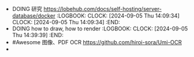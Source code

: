 - DOING 研究 <https://lobehub.com/docs/self-hosting/server-database/docker>
  :LOGBOOK:
  CLOCK: [2024-09-05 Thu 14:09:34]
  CLOCK: [2024-09-05 Thu 14:09:34]
  :END:
- DOING how to draw, how to render
  :LOGBOOK:
  CLOCK: [2024-09-05 Thu 14:39:39]
  :END:
- #Awesome 图像、PDF OCR <https://github.com/hiroi-sora/Umi-OCR>
-